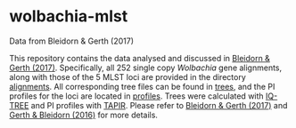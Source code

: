 # wolbachia-mlst
Data from Bleidorn &amp; Gerth (2017)

This repository contains the data analysed and discussed in [Bleidorn & Gerth (2017)](https://doi.org/10.1093/femsec/fix163). Specifically, all 252 single copy *Wolbachia* gene alignments, along with those of the 5 MLST loci are provided in the directory [alignments](https://github.com/gerthmicha/wolbachia-mlst/tree/master/alignments). All corresponding tree files can be found in [trees](https://github.com/gerthmicha/wolbachia-mlst/tree/master/trees), and the PI profiles for the loci are located in [profiles](https://github.com/gerthmicha/wolbachia-mlst/tree/master/profiles). Trees were calculated with [IQ-TREE](http://www.iqtree.org/) and PI profiles with [TAPIR](https://github.com/faircloth-lab/tapir). Please refer to [Bleidorn & Gerth (2017)](https://doi.org/10.1093/femsec/fix163) and [Gerth & Bleidorn (2016)](http://rdcu.be/t8tX) for more details. 

